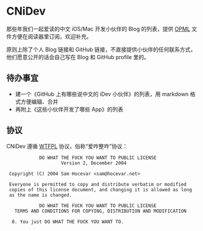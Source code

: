 # CNiDev

那些年我们一起爱读的中文 iOS/Mac 开发小伙伴的 Blog 的列表，提供 [OPML](http://en.wikipedia.org/wiki/OPML) 文件方便在阅读器里订阅，欢迎补充。

原则上除了个人 Blog 链接和 GitHub 链接，不直接提供小伙伴的任何联系方式，他们愿意公开的话会自己写在 Blog 和 GitHub profile 里的。

## 待办事宜
- 建一个《GitHub 上有哪些说中文的 iDev 小伙伴》的列表，用 markdown 格式方便编辑、合并
- 再附上《这些小伙伴开发了哪些 App》的列表

## 协议
CNiDev 遵循 [WTFPL](http://zh.wikipedia.org/zh-cn/WTFPL) 协议，俗称“爱咋整咋”协议：

```
            DO WHAT THE FUCK YOU WANT TO PUBLIC LICENSE
                    Version 2, December 2004

 Copyright (C) 2004 Sam Hocevar <sam@hocevar.net>

 Everyone is permitted to copy and distribute verbatim or modified
 copies of this license document, and changing it is allowed as long
 as the name is changed.

            DO WHAT THE FUCK YOU WANT TO PUBLIC LICENSE
   TERMS AND CONDITIONS FOR COPYING, DISTRIBUTION AND MODIFICATION

  0. You just DO WHAT THE FUCK YOU WANT TO.

```
